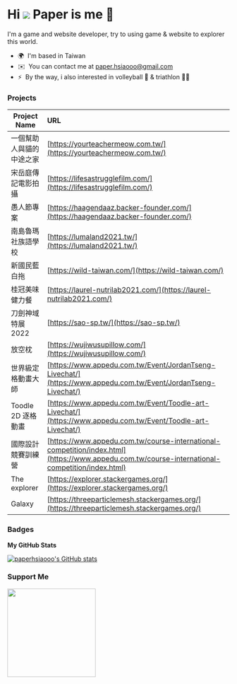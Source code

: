 Hi ![](https://user-images.githubusercontent.com/18350557/176309783-0785949b-9127-417c-8b55-ab5a4333674e.gif) Paper is me 🤞
=============================================================================================================================

I'm a game and website developer, try to using game & website to explorer this world.

* 🌍  I'm based in Taiwan
* ✉️  You can contact me at [paper.hsiaooo@gmail.com](mailto:paper.hsiaooo@gmail.com)
* ⚡  By the way, i also interested in volleyball 🏐 & triathlon 🏃‍♂️

### Projects

| Project Name             | URL                                                                                                            |
| ------------------------ | :------------------------------------------------------------------------------------------------------------- |
| 一個幫助人與貓的中途之家     | [https://yourteachermeow.com.tw/](https://yourteachermeow.com.tw/)  |
| 宋岳庭傳記電影拍攝          | [https://lifesastrugglefilm.com/](https://lifesastrugglefilm.com/) |
| 愚人節專案                 | [https://haagendaaz.backer-founder.com/](https://haagendaaz.backer-founder.com/) |
| 南島魯瑪社族語學校          | [https://lumaland2021.tw/](https://lumaland2021.tw/) |
| 新國民藍白拖               | [https://wild-taiwan.com/](https://wild-taiwan.com/) |
| 桂冠美味健力餐             | [https://laurel-nutrilab2021.com/](https://laurel-nutrilab2021.com/) |
| 刀劍神域特展 2022          | [https://sao-sp.tw/](https://sao-sp.tw/) |
| 放空枕                    | [https://wujiwusupillow.com/](https://wujiwusupillow.com/) |
| 世界級定格動畫大師          | [https://www.appedu.com.tw/Event/JordanTseng-Livechat/](https://www.appedu.com.tw/Event/JordanTseng-Livechat/) |
| Toodle 2D 逐格動畫        | [https://www.appedu.com.tw/Event/Toodle-art-Livechat/](https://www.appedu.com.tw/Event/Toodle-art-Livechat/) |
| 國際設計競賽訓練營          | [https://www.appedu.com.tw/course-international-competition/index.html](https://www.appedu.com.tw/course-international-competition/index.html) |
| The explorer             | [https://explorer.stackergames.org/](https://explorer.stackergames.org/) |
| Galaxy                   | [https://threeparticlemesh.stackergames.org/](https://threeparticlemesh.stackergames.org/) |

### Badges

<b>My GitHub Stats</b>

<a href="http://www.github.com/paperhsiaooo"><img src="https://github-readme-stats.vercel.app/api?username=paperhsiaooo&show_icons=true&hide=&count_private=true&title_color=0891b2&text_color=ffffff&icon_color=0891b2&bg_color=1c1917&hide_border=true&show_icons=true" alt="paperhsiaooo's GitHub stats" /></a>

### Support Me

<a href="https://www.buymeacoffee.com/paperhsiao"><img src="https://cdn.buymeacoffee.com/buttons/v2/default-yellow.png" width="200" /></a>
